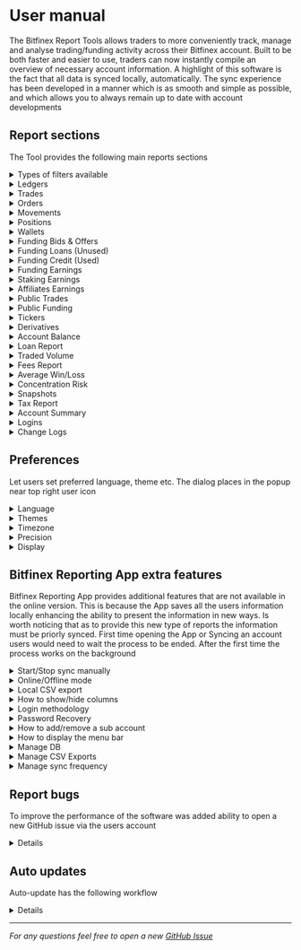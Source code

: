 # User manual

The Bitfinex Report Tools allows traders to more conveniently track, manage and analyse trading/funding activity across their Bitfinex account. Built to be both faster and easier to use, traders can now instantly compile an overview of necessary account information. A highlight of this software is the fact that all data is synced locally, automatically. The sync experience has been developed in a manner which is as smooth and simple as possible, and which allows you to always remain up to date with account developments

## Report sections

The Tool provides the following main reports sections

<details>

<summary>Types of filters available</summary>

> The columns might be filtered, so as to have a smaller screen, thereby removing information that is not required for analysis
> Available the following types of filters:
> - for string:
>   - contains
>   - begins with
>   - ends with
>   - equal to
>   - not equal to
> - for number
>   - equal to
>   - not equal to
>   - greater than
>   - greater/equal
>   - less than
>   - less/equal
> - for date
>   - before
>   - equal to
>   - not equal to
> - for specific columns provides `equal to` and `not equal to` by selection list

</details>

<details>

<summary>Ledgers</summary>

> Shows your past ledger entries. Most recent entries are returned by default, but a timestamp can be used to retrieve time-specific data. Contain sections `Date Range Selection`, `Filters`, `Refresh Button`, `Table`, `Pagination`

</details>

<details>

<summary>Trades</summary>

> - Shows your trades. Your most recent trades will be retrieved by default, but a timestamp can be used to retrieve time-specific data. Contain sections `Date Range Selection`, `Filters`, `Refresh Button`, `Table`, `Pagination`
> - Shows candles, **displays your trades and trade information over** the market trading candles providing OCHL (Open, Close, High, Low) and volume data for the specified funding currency or trading pair. This section provides optional functionality to sync certain pairs and time period. Contain sections `Date Range Selection`, `Filters`, `Query Button`, `Refresh Button`, `Sync Preferences`, `Chart`

</details>

<details>

<summary>Orders</summary>

> Shows historic closed or cancelled orders. Contain sections `Date Range Selection`, `Filters`, `Refresh Button`, `Table`, `Pagination`

</details>

<details>

<summary>Movements</summary>

> Shows your past deposits/withdrawals. Currency can be specified to retrieve movements specific to that currency. Contain sections `Date Range Selection`, `Filters`, `Refresh Button`, `Table`, `Pagination`

</details>

<details>

<summary>Positions</summary>

> - Shows data on past positions. Timestamps can be used to retrieve results for a specific time period. Contain sections `Date Range Selection`, `Filters`, `Refresh Button`, `Table`, `Pagination`
> - Shows an audit of your positions by click on position ID. Contain sections `Date Range Selection`, `Refresh Button`, `Table`
> - Shows your active positions. Timestamps can be used to retrieve results for a specific time period. Contain sections `Date Range Selection`, `Filters`, `Refresh Button`, `Table`, `Pagination`

</details>

<details>

<summary>Wallets</summary>

> Shows account wallet balances. Contain sections `End Time Selection`, `Query Button`, `Refresh Button`, `Tables`

</details>

<details>

<summary>Funding Bids & Offers</summary>

> Shows past inactive funding offers. Contain sections `Date Range Selection`, `Filters`, `Refresh Button`, `Table`, `Pagination`

</details>

<details>

<summary>Funding Loans (Unused)</summary>

> Shows inactive funds not used in positions. Contain sections `Date Range Selection`, `Filters`, `Refresh Button`, `Table`, `Pagination`

</details>

<details>

<summary>Funding Credit (Used)</summary>

> Shows inactive funds used in positions. Contain sections `Date Range Selection`, `Filters`, `Refresh Button`, `Table`, `Pagination`

</details>

<details>

<summary>Funding Earnings</summary>

> Shows your past ledger entries for interest earnings. Most recent entries are returned by default, but a timestamp can be used to retrieve time-specific data. Contain sections `Date Range Selection`, `Filters`, `Refresh Button`, `Table`, `Pagination`

</details>

<details>

<summary>Staking Earnings</summary>

> Shows your past ledger entries for staking payment. To get more information about staking and how it works, visit https://staking.bitfinex.com. Most recent entries are returned by default, but a timestamp can be used to retrieve time-specific data. Contain sections `Date Range Selection`, `Filters`, `Refresh Button`, `Table`, `Pagination`

</details>

<details>

<summary>Affiliates Earnings</summary>

> Shows your past ledger entries for earned fee/affiliate rebate. To get more information about affiliate program and how it works, visit https://www.bitfinex.com/affiliate. Most recent entries are returned by default, but a timestamp can be used to retrieve time-specific data. Contain sections `Date Range Selection`, `Filters`, `Refresh Button`, `Table`, `Pagination`

</details>

<details>

<summary>Public Trades</summary>

> Shows past public trades and includes details such as price, size, and time. This section provides optional functionality to sync certain pairs and time period. Contain sections `Date Range Selection`, `Filters`, `Refresh Button`, `Sync Preferences`, `Table`, `Pagination`

</details>

<details>

<summary>Public Funding</summary>

> Shows past public funding and includes details such as price, size, and time. This section provides optional functionality to sync certain pairs and time period. Contain sections `Date Range Selection`, `Filters`, `Refresh Button`, `Sync Preferences`, `Table`, `Pagination`

</details>

<details>

<summary>Tickers</summary>

> Shows history of recent tickers. Provides historic data of the best bid and ask at a 10-second interval. Historic data goes back 1 year. The oldest results have a 30-minute interval. This section provides optional functionality to sync certain pairs and time period. Contain sections `Date Range Selection`, `Filters`, `Refresh Button`, `Sync Preferences`, `Table`, `Pagination`

</details>

<details>

<summary>Derivatives</summary>

> Shows platform information about derivatives pair status. This section provides optional functionality to sync certain pairs and time period. Contain sections `Filters`, `Refresh Button`, `Sync Preferences`, `Table`

</details>

<details>

<summary>Account Balance</summary>

> Shows the daily, weekly or monthly account balances expressed in USD for the selected time frames. Contain sections `Date Range Selection`, `Filters`, `Query Button`, `Refresh Button`, `Chart`

</details>

<details>

<summary>Loan Report</summary>

> Shows users how their funding strategy is working. The results are displayed as daily returns, accumulative returns on the time period and as an annualized percentage return. Contain sections `Date Range Selection`, `Filters`, `Query Button`, `Refresh Button`, `Chart`

</details>

<details>

<summary>Traded Volume</summary>

> Shows the amount of traded volume over a certain period of time, allowing users to filter by pairs if required. Contain sections `Date Range Selection`, `Filters`, `Query Button`, `Refresh Button`, `Chart`

</details>

<details>

<summary>Fees Report</summary>

> Shows the fees paid by the user over selected periods of time, enabling users to filter by pairs if required. Contain sections `Date Range Selection`, `Filters`, `Query Button`, `Refresh Button`, `Chart`

</details>

<details>

<summary>Average Win/Loss</summary>

> Shows the daily, weekly and monthly portfolio gains across a selected time frame. Values are represented in USD or fiat currency of choice. The formula used takes into consideration equity, trades, funding earnings, funding costs, price movements, transactions, and fees; it does not take into account open margin positions. Contain sections `Date Range Selection`, `Filters`, `Query Button`, `Refresh Button`, `Chart`

</details>

<details>

<summary>Concentration Risk</summary>

> Shows the currency breakdown of your portfolio, at a select moment in time, allowing you to view a visual breakdown of your trading wallet and the respective proportions of each asset. Contain sections `End Time Selection`, `Query Button`, `Refresh Button`, `Table`, `Chart`

</details>

<details>

<summary>Snapshots</summary>

> Shows snapshot of an account at a certain moment:
> - Positions: captures all the positions opened, displaying the key information at that moment for each position.
> - Tickers: amounts are displayed in US dollar (USD). This section displays the tickers used to convert the amounts into the relative USD value.
> - Wallets: snapshot of the wallets, the information is displayed consists of the currencies and balance for that exact moment
> - Contain sections `End Time Selection`, `Query Button`, `Refresh Button`, `Tables`

</details>

<details>

<summary>Tax Report</summary>

> Shows tax report by selecting the relevant dates for the generation of the report. The report will be displayed in the `Final Result` tab:
> - Total Result (USD): Total gains or losses during the selected period, expressed in US Dollars.
> - Movements Total Amount (USD): The total result of movements expressed in US Dollars.
> - Movements: All deposits and withdrawals completed during the specified period.
> - Starting Period Balances: Total balances between all wallets and positions expressed in US Dollars.
> - Ending Period Balances: Total balances between all wallets and positions expressed in US Dollars.
> `Start snapshot` and `End snapshot` details the snapshots at the start or end of the period, with details of wallets, positions and tickers used to calculate the final result
> Contain sections `Date Range Selection`, `Tables`

</details>

<details>

<summary>Account Summary</summary>

> Provides an overview of the different fee rates for the account as well as the LEO discount level and the average amount of LEO held over the last 30 days. Contain sections `Volume in the last 30 days`, `Fees on Bitfinex`, `Fees on Bitfinex Derivatives`, `Total return on your margin funds provided in the last 30 days`, `Trading fees charged in the last 30 days`, `Volume (eligible for fee tier calculation) in the last 30 days`

</details>

<details>

<summary>Logins</summary>

> Shows a list of past logins. Contain sections `Date Range Selection`, `Filters`, `Refresh Button`, `Table`, `Pagination`

</details>

<details>

<summary>Change Logs</summary>

> Shows all the changes made to the Bitfinex account, enabling users to keep track of changes made to their account. It shows where changes have been made providing the ability to track any suspicious activity. Contain sections `Date Range Selection`, `Filters`, `Refresh Button`, `Table`, `Pagination`

</details>

## Preferences

Let users set preferred language, theme etc. The dialog places in the popup near top right user icon

<details>

<summary>Language</summary>

> The dialog shows language selection menu. The menu lists all support languages:
> - English
> - Spanish
> - Russian
> - Turkish
> - Chinese (China)
> - Chinese (Taiwan)

</details>

<details>

<summary>Themes</summary>

> The dialog list available theme in button group, there is light and dark

</details>

<details>

<summary>Timezone</summary>

> The dialog list available selections for timezone and date format which displays

</details>

<details>

<summary>Precision</summary>

> The checkbox provide ability to `Display Milliseconds` in the dates of the reports

</details>

<details>

<summary>Display</summary>

> Available checkboxes to show/hide vertical `Table Scroll` and `Preserve Timeframe`

</details>

## Bitfinex Reporting App extra features

Bitfinex Reporting App provides additional features that are not available in the online version.
This is because the App saves all the users information locally enhancing the ability to present the information in new ways.
Is worth noticing that as to provide this new type of reports the information must be priorly synced.
First time opening the App or Syncing an account users would need to wait the process to be ended. After the first time the process works on the background

<details>

<summary>Start/Stop sync manually</summary>

> All data is synced to the local database automatically with a set period of time that can be configured (see the corresponding section). However, sync can be enabled/disabled at any time by clicking on the `Start Sync/Stop Sync` button

</details>

<details>

<summary>Online/Offline mode</summary>

> The data might be obtained from cloud or locally database just clicking the `Query Online/Query Offline` button. As data is synced locally, users can log in and check their account developments regardless of whether there is an active internet connection available or not. Another refreshing benefit of the local data sync setup is that there is no longer any need to wait for queries. All data queries complete in less than seconds, regardless of the quantity of data being processed

</details>

<details>

<summary>Local CSV export</summary>

> The data might be exported between the selected time frames just clicking the CSV export button and selecting the date format intended to receive. As to make the reporting software compatible with unrelated trading software's used by our users, it has been added the option to export all reporting data. The storage location for report files can be set manually (see the corresponding section), by default they are saved as follows:
> - if uses `Mac` or `AppImage` on `Linux` or `NSIS` on `Windows` CSV files would be stored in the directory for a user's `My Documents` + `bitfinex/reports` folder
> - if uses `ZIP` releases (not Mac) CSV files would be stored in `csv` folder of the application root

</details>

<details>

<summary>How to show/hide columns</summary>

> To show/hide columns just push the `Filter Columns` button and in the popup push the `Column Selection` item to use corresponding checkboxes

</details>

<details>

<summary>Login methodology</summary>

> Users are saved locally, which means that there is no need to remember the `API keys`. This makes the process faster and more intuitive. Users can also add a password that encrypts their login information, protecting it from other users using the same terminal

</details>

<details>

<summary>Password Recovery</summary>

> As a means of preventing users from resetting the database after forgetting a password, it can be recovered. `API keys` need to repeat and choose a new password

</details>

<details>

<summary>How to add/remove a sub account</summary>

> To create a sub-account firstly need to login with `API keys` which will be the master-user. Then need to create sub-account with `API keys` of the master-user and sub-users. For this need to go to the `Sub Accounts` section clicking item in bottom of the left menu bar. The sync will be processed for data of the master-user and all sub-users. Then to the system would be able to login with `API keys` of the master-user using corresponging `Sub Accounts` checkbox.
> Once created, a user can login from the sub accounts section or from the normal login ticking the sub-account feature. Once logged in as a sub-account user, the information displayed is aggregated across the list of accounts added in the previous step. This can be extremely useful as a means of tracking the activity of all a user’s accounts in a single place, with aggregated data such as volume and performance metrics
> Also there is possible to remove the sub-account totally and add/remove sub-users in the sub-account particularly

</details>

<details>

<summary>How to display the menu bar</summary>

> By pressing the `ALT` key, a menu will pop up on the top with the respective options:
> - Application:
>   - Quit
>   - Open dev tools
>   - Refresh page
> - Edit:
>   - Undo
>   - Redo
>   - Cut
>   - Copy
>   - Paste
>   - Select All
> - Tools:
>   - Export DB
>   - Import DB
>   - Restore DB
>   - Remove DB
>   - Clear all data
>   - Change reports folder
>   - Change sync frequency
> - Help:
>   - Open new GitHub issue
>   - Check for update
>   - User manual
>   - About

</details>

<details>

<summary>Manage DB</summary>

> - If a user wishes to upgrade between report versions, change the computer or replicate a report on another computer, without syncing their data again, there is an option added to import/export the reports DB.
By pressing the `ALT` key, a menu will pop up on the top with the respective tools relating to do the export/import task.
> - If it becomes necessary to clear all confidential data, it is possible to completely delete the database files using the menu bar item `Tools`->`Remove DB`.
> - Also has ability to drop all data except users login information to be able to login using the menu bar item `Tools`->`Clear all data`.
> After it the app would be launched except exporting case

> In addition to the above, there is an option to restore the DB from previously saved backups:
>  - when a new version of the app is published DB structure might be changed
>  - in this case, the corresponding DB backup would be saved to keep users data safe
>  - if DB migration to a new version has some trouble would restore the previous DB version from the made backups
>  - also, added an option into the menu bar to be able to restore DB from the selected backup `Tools`->`Restore DB`
>  - backups store in the same place where the main DB is placed, in a separated folder `backups/`
>  - stores only two last versions of backup files (e.g. `backup_v26_ISO-TIMESTAMP.db` and `backup_v25_ISO-TIMESTAMP.db`). And not more than two backup files of the last DB version (e.g. `backup_v26_2021-11-05T00:00:00.000Z.db` and `backup_v26_2021-09-05T00:00:00.000Z.db`) for cases when user wants to store more than one backup file for current supported DB schema. Taking into account the previously described, max number of backup files might be three

</details>

<details>

<summary>Manage CSV Exports</summary>

> It might be selected the folder where the csv files will be exported using the menu bar item `Tools`->`Change reports folder`.
> After it the app would be launched

</details>

<details>

<summary>Manage sync frequency</summary>

> The sync frequency might be managed specifying it in the modal dialog shown by click on the menu bar item `Tools`->`Change sync frequency`.
> After it the app would be launched

</details>

## Report bugs

To improve the performance of the software was added ability to open a new GitHub issue via the users account

<details>

> For it can just be used the menu bar item `Help`->`Open new GitHub issue`
> Also if an error is occurred the app would open the modal dialog to open a new GitHub issue
The feature collects different system info and log files and then open a new GitHub issue in corresponding browser with that debbug information

</details>

## Auto updates

Auto-update has the following workflow

<details>

> - On the first launching would be checked for updates in the GitHub repository
> - The auto-update feature will download a new release if exists
> - The new one will be installed if push on OK button in a toast window or just close the app
> Also it's posible to check for update manually using the menu bar item `Help`->`Check for update`

</details>

---

*For any questions feel free to open a new [GitHub Issue](https://github.com/bitfinexcom/bfx-report-electron/issues/new)*
